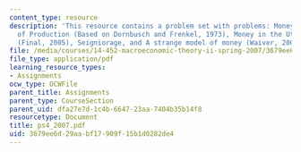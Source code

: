 ```yaml
---
content_type: resource
description: 'This resource contains a problem set with problems: Money as a Factor
  of Production (Based on Dornbusch and Frenkel, 1973), Money in the Utility Function
  (Final, 2005), Seigniorage, and A strange model of money (Waiver, 2005).'
file: /media/courses/14-452-macroeconomic-theory-ii-spring-2007/3679ee6d29aabf17909f15b1d0282de4_ps4_2007.pdf
file_type: application/pdf
learning_resource_types:
- Assignments
ocw_type: OCWFile
parent_title: Assignments
parent_type: CourseSection
parent_uid: dfa27e7d-1c4b-6647-23aa-7404b35b14f8
resourcetype: Document
title: ps4_2007.pdf
uid: 3679ee6d-29aa-bf17-909f-15b1d0282de4
---
```

